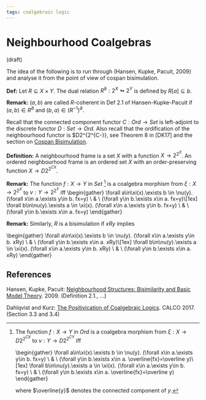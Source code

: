 ```yaml
---
tags: coalgebraic logic
---
```

# Neighbourhood Coalgebras

(draft) 

The idea of the following is to run through (Hansen, Kupke, Pacuit, 2009) and analyse it from the point of view of cospan bisimulation.

**Def:** Let $R\subseteq X\times Y$. The dual relation $R^\partial:2^X\looparrowright 2^Y$ is defined by $R[a]\subseteq b$.

**Remark:** $(a,b)$ are called $R$-coherent in Def 2.1 of Hansen-Kupke-Pacuit if $(a,b)\in R^\partial$ and $(b,a)\in (R^{-1})^\partial$.

Recall that the connected component functor $C:Ord\to Set$ is left-adjoint to the discrete functor $D:Set\to Ord$. Also recall that the ordification of the neighbourhood functor is $D2^{2^{C-}}, see Theorem 8 in [DK17] and the section on [Cospan Bisimulation](https://hackmd.io/6Ehr9bIQQgSZKeeasdSKoQ#Neighbourhood-Coalgebras).

**Definition:** A neighbourhood frame is a set $X$ with a function $X\to 2^{2^X}$. An ordered neighbourhood frame is an ordered set $X$ with an order-preserving function $X\to D2^{2^{CX}}$.

**Remark:** The function $f:X\to Y$ in $Set$ [^ordmorph] is a coalgebra morphism from $\xi:X\to 2^{2^X}$ to $\nu:Y\to 2^{2^Y}$ iff
\begin{gather}
\forall a\in\xi(x).\exists b \in \nu(y). (\forall x\in a.\exists y\in b. fx=y) \ \& \ (\forall y\in b.\exists x\in a. fx=y)\\[1ex]
\forall b\in\nu(y).\exists a \in \xi(x). (\forall x\in a.\exists y\in b. fx=y) \ \& \ (\forall y\in b.\exists x\in a. fx=y)
\end{gather}


**Remark:** Similarly, $R$ is a bisimulation if $xRy$ implies

\begin{gather}
\forall a\in\xi(x).\exists b \in \nu(y). (\forall x\in a.\exists y\in b. xRy) \ \& \ (\forall y\in b.\exists x\in a. xRy)\\[1ex]
\forall b\in\nu(y).\exists a \in \xi(x). (\forall x\in a.\exists y\in b. xRy) \ \& \ (\forall y\in b.\exists x\in a. xRy)
\end{gather}


## References

Hansen, Kupke, Pacuit: [Neighbourhood Structures: Bisimilarity and Basic Model Theory](https://arxiv.org/pdf/0901.4430). 2009. (Definition 2.1., ...)

Dahlqvist and Kurz: [The Positivication of Coalgebraic Logics](http://drops.dagstuhl.de/opus/volltexte/2017/8042/pdf/LIPIcs-CALCO-2017-9.pdf). CALCO 2017. (Section 3.3 and 3.4)

[^ordmorph]: The function $f:X\to Y$ in $Ord$ is a coalgebra morphism from $\xi:X\to D2^{2^{CX}}$ to $\nu:Y\to D2^{2^{CY}}$ iff

    \begin{gather}
\forall a\in\xi(x).\exists b \in \nu(y). (\forall x\in a.\exists y\in b. fx=y) \ \& \ (\forall y\in b.\exists x\in a. \overline{fx}=\overline y)\\[1ex]
\forall b\in\nu(y).\exists a \in \xi(x). (\forall x\in a.\exists y\in b. fx=y) \ \& \ (\forall y\in b.\exists x\in a. \overline{fx}=\overline y)
\end{gather}

    where $\overline{y}$ denotes the connected component of  $y$.
